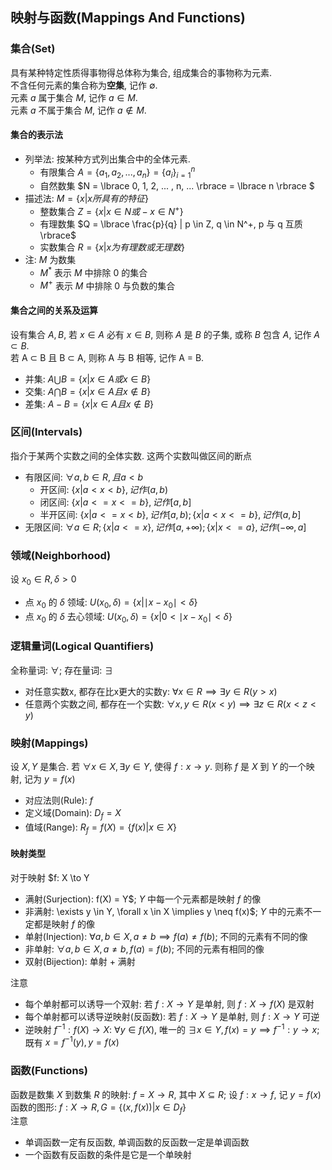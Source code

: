 ## 映射与函数(Mappings And Functions)

### 集合(Set)
具有某种特定性质得事物得总体称为集合, 组成集合的事物称为元素.  
不含任何元素的集合称为**空集**, 记作 $\emptyset$.  
元素 $a$ 属于集合 $M$, 记作 $a \in M$.  
元素 $a$ 不属于集合 $M$, 记作 $a \notin M$.  

#### 集合的表示法
- 列举法: 按某种方式列出集合中的全体元素.
  - 有限集合 $A = \lbrace a_1, a_2, ... ,a_n \rbrace = \lbrace a_i \rbrace^n_{i=1}$
  - 自然数集 $N = \lbrace 0, 1, 2, ... , n, ... \rbrace = \lbrace n \rbrace $
- 描述法: $M = \lbrace x | x 所具有的特征 \rbrace$
  - 整数集合 $Z = \lbrace x | x \in N 或 -x \in N^+ \rbrace$
  - 有理数集 $Q = \lbrace \frac{p}{q} | p \in Z, q \in N^+, p 与 q 互质 \rbrace$
  - 实数集合 $R = \lbrace x | x 为有理数或无理数 \rbrace$
- 注: $M$ 为数集
  - $M^\ast$ 表示 $M$ 中排除 0 的集合  
  - $M^+$ 表示 $M$ 中排除 0 与负数的集合

#### 集合之间的关系及运算
设有集合 $A, B$, 若 $x \in A$ 必有 $x \in B$, 则称 $A$ 是 $B$ 的子集, 或称 $B$ 包含 $A$, 记作 $A \subset B$.  
若 A $\subset$ B 且 B $\subset$ A, 则称 A 与 B 相等, 记作 A = B.
- 并集: $A \bigcup B = \lbrace x | x \in A 或 x \in B \rbrace$
- 交集: $A \bigcap B = \lbrace x | x \in A 且 x \notin B \rbrace$
- 差集: $A - B = \lbrace x | x \in A 且 x \notin B \rbrace$

### 区间(Intervals)
指介于某两个实数之间的全体实数. 这两个实数叫做区间的断点  

- 有限区间: $\forall a, b \in R, 且 a < b$
  - 开区间: $\lbrace x | a < x < b \rbrace, 记作 (a, b)$
  - 闭区间: $\lbrace x | a <= x <= b \rbrace, 记作 [a, b]$
  - 半开区间: $\lbrace x | a <= x < b \rbrace, 记作 [a, b); \lbrace x | a < x <= b \rbrace, 记作 (a, b]$
- 无限区间: $\forall a \in R; \lbrace x | a <= x \rbrace, 记作 [a, +\infty); \lbrace x | x <= a \rbrace, 记作 (-\infty, a]$

### 领域(Neighborhood)
设 $x_0 \in R, \delta > 0$
- 点 $x_0$ 的 $\delta$ 领域: $U(x_0 ,\delta) = \lbrace x | \mid x - x_0 \mid < \delta \rbrace$
- 点 $x_0$ 的 $\delta$ 去心领域: $U(x_0 ,\delta) = \lbrace x | 0 < \mid x - x_0 \mid < \delta \rbrace$

### 逻辑量词(Logical Quantifiers)
全称量词: $\forall$; 存在量词: $\exists$
- 对任意实数x, 都存在比x更大的实数y: $\forall x \in R \implies \exists y \in R (y > x)$
- 任意两个实数之间, 都存在一个实数: $\forall x, y \in R (x < y) \implies \exists z \in R (x < z < y)$

### 映射(Mappings)
设 $X, Y$ 是集合. 若 $\forall x \in X, \exists y \in Y$, 使得 $f: x \to y$. 则称 $f$ 是 $X$ 到 $Y$ 的一个映射, 记为 $y = f(x)$
- 对应法则(Rule): $f$
- 定义域(Domain): $D_f = X$
- 值域(Range): $R_f = f(X) = \lbrace f(x) | x \in X \rbrace$

#### 映射类型
对于映射 $f: X \to Y
- 满射(Surjection):  f(X) = Y$; $Y$ 中每一个元素都是映射 $f$ 的像
- 非满射: \exists y \in Y, \forall x \in X \implies y \neq f(x)$; $Y$ 中的元素不一定都是映射 $f$ 的像
- 单射(Injection): $\forall a, b \in X, a \neq b \implies f(a) \neq f(b)$; 不同的元素有不同的像
- 非单射: $\forall a, b \in X, a \neq b, f(a) = f(b)$; 不同的元素有相同的像
- 双射(Bijection): 单射 + 满射

注意
- 每个单射都可以诱导一个双射: 若 $f: X \to Y$ 是单射, 则 $f: X \to f(X)$ 是双射
- 每个单射都可以诱导逆映射(反函数): 若 $f: X \to Y$ 是单射, 则 $f: X \to Y$ 可逆
- 逆映射 $f^{-1}: f(X) \to X$: $\forall y \in f(X)$, 唯一的 $\exists x \in Y, f(x) = y \implies f^{-1}: y \to x$; 既有 $x = f^{-1}(y), y = f(x)$

### 函数(Functions)
函数是数集 $X$ 到数集 $R$ 的映射: $f = X \to R$, 其中 $X \subseteq R$; 设 $f: x \to f$, 记 $y = f(x)$  
函数的图形: $f: X \to R, G = \lbrace (x, f(x)) | x \in D_f \rbrace$  
注意
- 单调函数一定有反函数, 单调函数的反函数一定是单调函数
- 一个函数有反函数的条件是它是一个单映射
